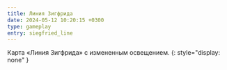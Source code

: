 ```yaml
---
title: Линия Зигфрида
date: 2024-05-12 10:20:15 +0300
type: gameplay
entry: siegfried_line
---
```


Карта «Линия Зигфрида» с измененным освещением.
{: style="display: none" }
